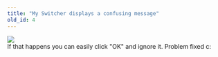 ```yaml
---
title: "My Switcher displays a confusing message"
old_id: 4
---
```

<img src="https://media.discordapp.net/attachments/402195037259169805/479766142802460713/unknown.png"></img>
<br>
If that happens you can easily click "OK" and ignore it. Problem fixed c:
